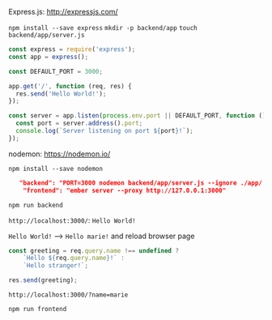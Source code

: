Express.js: http://expressjs.com/

`npm install --save express`
`mkdir -p backend/app`
`touch backend/app/server.js`

```js
const express = require('express');
const app = express();

const DEFAULT_PORT = 3000;

app.get('/', function (req, res) {
  res.send('Hello World!');
});

const server = app.listen(process.env.port || DEFAULT_PORT, function () {
  const port = server.address().port;
  console.log(`Server listening on port ${port}!`);
});
```

nodemon: https://nodemon.io/

`npm install --save nodemon`

```json
   "backend": "PORT=3000 nodemon backend/app/server.js --ignore ./app/ --ignore tmp/ --ignore test/",
    "frontend": "ember server --proxy http://127.0.0.1:3000"
```

`npm run backend`

`http://localhost:3000/`: `Hello World!`

`Hello World!` --> `Hello marie!` and reload browser page

```js
const greeting = req.query.name !== undefined ? 
    `Hello ${req.query.name}!` : 
    `Hello stranger!`;

res.send(greeting);
```

`http://localhost:3000/?name=marie`

`npm run frontend`
